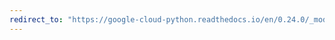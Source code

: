 ```yaml
---
redirect_to: "https://google-cloud-python.readthedocs.io/en/0.24.0/_modules/google/cloud/dns/client.html"
---
```

